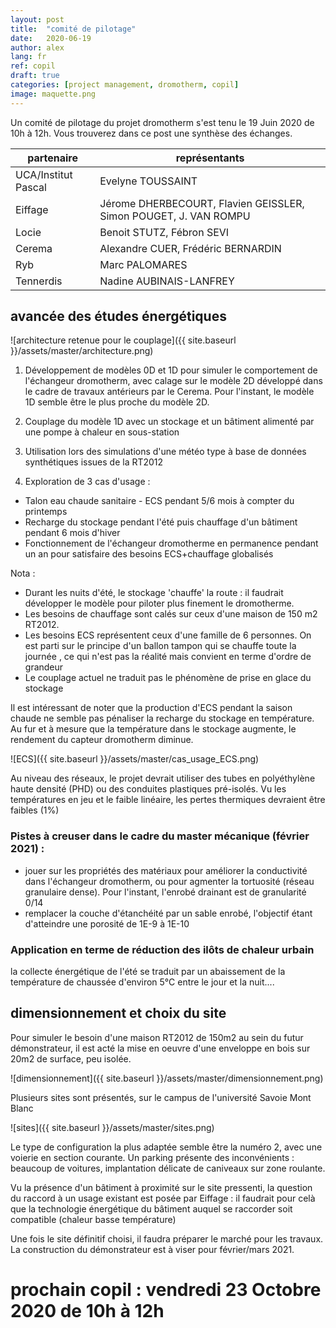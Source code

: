 ```yaml
---
layout: post
title:  "comité de pilotage"
date:   2020-06-19
author: alex
lang: fr
ref: copil
draft: true
categories: [project management, dromotherm, copil]
image: maquette.png
---
```

Un comité de pilotage du projet dromotherm s'est tenu le 19 Juin 2020 de 10h à 12h. Vous trouverez dans ce post une synthèse des échanges.

partenaire | représentants
--|--
UCA/Institut Pascal | Evelyne TOUSSAINT
Eiffage | Jérome DHERBECOURT, Flavien GEISSLER, Simon POUGET,  J. VAN ROMPU
Locie | Benoit STUTZ, Fébron SEVI
Cerema | Alexandre CUER, Frédéric BERNARDIN
Ryb | Marc PALOMARES
Tennerdis | Nadine AUBINAIS-LANFREY

## avancée des études énergétiques

![architecture retenue pour le couplage]({{ site.baseurl }}/assets/master/architecture.png)

1) Développement de modèles 0D et 1D pour simuler le comportement de l'échangeur dromotherm, avec calage sur le modèle 2D développé dans le cadre de travaux antérieurs par le Cerema. Pour l'instant, le modèle 1D semble être le plus proche du modèle 2D.

2) Couplage du modèle 1D avec un stockage et un bâtiment alimenté par une pompe à chaleur en sous-station

3) Utilisation lors des simulations d'une météo type à base de données synthétiques issues de la RT2012

4) Exploration de 3 cas d'usage : 
- Talon eau chaude sanitaire - ECS pendant 5/6 mois à compter du printemps
- Recharge du stockage pendant l'été puis chauffage d'un bâtiment pendant 6 mois d'hiver
- Fonctionnement de l'échangeur dromotherme en permanence pendant un an pour satisfaire des besoins ECS+chauffage globalisés

Nota :
- Durant les nuits d'été, le stockage 'chauffe' la route : il faudrait développer le modèle pour piloter plus finement le dromotherme. 
- Les besoins de chauffage sont calés sur ceux d'une maison de 150 m2 RT2012.
- Les besoins ECS représentent ceux d'une famille de 6 personnes. On est parti sur le principe d'un ballon tampon qui se chauffe toute la journée , ce qui n'est pas la réalité mais convient en terme d'ordre de grandeur
- Le couplage actuel ne traduit pas le phénomène de prise en glace du stockage

Il est intéressant de noter que la production d'ECS pendant la saison chaude ne semble pas pénaliser la recharge du stockage en température. Au fur et à mesure que la température dans le stockage augmente, le rendement du capteur dromotherm diminue.

![ECS]({{ site.baseurl }}/assets/master/cas_usage_ECS.png)

Au niveau des réseaux, le projet devrait utiliser des tubes en polyéthylène haute densité (PHD) ou des conduites plastiques pré-isolés. Vu les températures en jeu et le faible linéaire, les pertes thermiques devraient être faibles (1%)

### Pistes à creuser dans le cadre du master mécanique (février 2021) : 
- jouer sur les propriétés des matériaux pour améliorer la conductivité dans l'échangeur dromotherm, ou pour agmenter la tortuosité (réseau granulaire dense). Pour l'instant, l'enrobé drainant est de granularité 0/14
- remplacer la couche d'étanchéité par un sable enrobé, l'objectif étant d'atteindre une porosité de 1E-9 à 1E-10

### Application en terme de réduction des ilôts de chaleur urbain

la collecte énergétique de l'été se traduit par un abaissement de la température de chaussée d'environ 5°C entre le jour et la nuit....


## dimensionnement et choix du site

Pour simuler le besoin d'une maison RT2012 de 150m2 au sein du futur démonstrateur, il est acté la mise en oeuvre d'une enveloppe en bois sur 20m2 de surface, peu isolée.

![dimensionnement]({{ site.baseurl }}/assets/master/dimensionnement.png)

Plusieurs sites sont présentés, sur le campus de l'université Savoie Mont Blanc

![sites]({{ site.baseurl }}/assets/master/sites.png)

Le type de configuration la plus adaptée semble être la numéro 2, avec une voierie en section courante.
Un parking présente des inconvénients : beaucoup de voitures, implantation délicate de caniveaux sur zone roulante.

Vu la présence d'un bâtiment à proximité sur le site pressenti, la question du raccord à un usage existant est posée par Eiffage : il faudrait pour celà que la technologie énergétique du bâtiment auquel se raccorder soit compatible (chaleur basse température)

Une fois le site définitif choisi, il faudra préparer le marché pour les travaux. La construction du démonstrateur est à viser pour février/mars 2021.

# prochain copil : vendredi 23 Octobre 2020 de 10h à 12h
